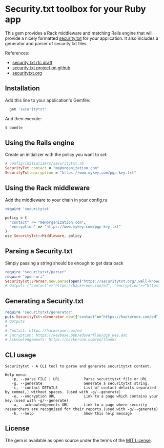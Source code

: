 # Security.txt toolbox for your Ruby app

This gem provides a Rack middleware and matching Rails engine
that will provide a nicely formatted [security.txt](https://tools.ietf.org/html/draft-foudil-securitytxt-02) for your application.
It also includes a generator and parser of security.txt files.

References:
* [security.txt rfc draft](https://tools.ietf.org/html/draft-foudil-securitytxt-02)
* [security.txt project on github](https://github.com/securitytxt/security-txt)
* [securitytxt.org](https://securitytxt.org/)


## Installation
Add this line to your application's Gemfile:
```ruby
  gem 'securitytxt'
```

And then execute:
```bash
$ bundle
```

## Using the Rails engine
Create an initializer with the policy you want to set:
```ruby
# config/initializers/securitytxt.rb
SecurityTxt.contact = "me@organization.com"
SecurityTxt.encryption = "https://www.mykey.com/pgp-key.txt"
```

## Using the Rack middleware
Add the middleware to your chain in your config.ru

```ruby
require 'securitytxt'

policy = {
  "contact" => "me@organization.com",
  "encryption" => "https://www.mykey.com/pgp-key.txt"
}
use SecurityTxt::Middleware, policy
```

## Parsing a Security.txt

Simply passing a string should be enough to get data back

```ruby
require "securitytxt/parser"
require "open-uri"
SecurityTxt::Parser.new.parse(open("https://securitytxt.org/.well-known/security.txt").read)
# Outputs {"contact"=>"https://hackerone.com/ed", "encryption"=>"https://keybase.pub/edoverflow/pgp_key.asc", "acknowledgements"=>"https://hackerone.com/ed/thanks"}
```

## Generating a Security.txt

```ruby
require 'securitytxt/generator'
puts SecurityTxt::Generator.new({"contact"=>"https://hackerone.com/ed", "encryption"=>"https://keybase.pub/edoverflow/pgp_key.asc", "acknowledgements"=>"https://hackerone.com/ed/thanks"}).generate
# Outputs
#
# Contact: https://hackerone.com/ed
# Encryption: https://keybase.pub/edoverflow/pgp_key.asc
# Acknowledgements: https://hackerone.com/ed/thanks
```

## CLI usage

```
Securitytxt - A CLI tool to parse and generate securitytxt content.

Help menu:
   -p, --parse FILE | URL           Parse securitytxt file or URL
   -g, --generate                   Generate a securitytxt string.
   -c, --contact DETAILS            List of contact details separated by comma(,) without spaces. (used with -g/--generate)
   -e, --encryption URL             Link to a page which contains your key.(used with -g/--generate)
   -a, --acknowledgements URL       Link to a page where security researchers are recognized for their reports.(used with -g/--generate)
   -h, --help                       Show this help message
```

## License
The gem is available as open source under the terms of the [MIT License](http://opensource.org/licenses/MIT).
